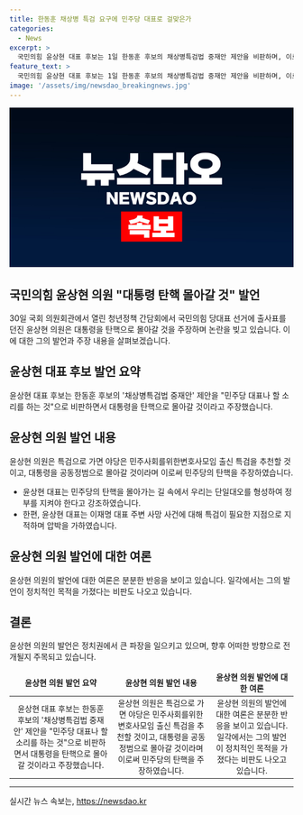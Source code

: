 ```yaml
---
title: 한동훈 채상병 특검 요구에 민주당 대표로 걸맞은가
categories:
  - News
excerpt: >
  국민의힘 윤상현 대표 후보는 1일 한동훈 후보의 채상병특검법 중재안 제안을 비판하며, 이로 인해 대통령 탄핵이 불가피해질 것이라고 언급했다. 또한, 이 대표의 주변 사망사건에 대한 특검을 강조하며, 이를 통해 이 대표의 비리 혐의를 조사해야 한다고 주장했다. 한편, 나경원·원희룡 후보와의 연대론에 대해서는 연대를 통해 특정인을 배제하는 것은 부적절하다는 입장을 밝혔다.
feature_text: >
  국민의힘 윤상현 대표 후보는 1일 한동훈 후보의 채상병특검법 중재안 제안을 비판하며, 이로 인해 대통령 탄핵이 불가피해질 것이라고 언급했다. 또한, 이 대표의 주변 사망사건에 대한 특검을 강조하며, 이를 통해 이 대표의 비리 혐의를 조사해야 한다고 주장했다. 한편, 나경원·원희룡 후보와의 연대론에 대해서는 연대를 통해 특정인을 배제하는 것은 부적절하다는 입장을 밝혔다.
image: '/assets/img/newsdao_breakingnews.jpg'
---
```


<p><img src="/assets/img/newsdao_breakingnews.jpg" alt="firstkoreanews 속보" /></p>

<h2 data-ke-size="size26">국민의힘 윤상현 의원 "대통령 탄핵 몰아갈 것" 발언</h2>

<p data-ke-size="size16">30일 국회 의원회관에서 열린 청년정책 간담회에서 국민의힘 당대표 선거에 출사표를 던진 윤상현 의원은 대통령을 탄핵으로 몰아갈 것을 주장하며 논란을 빚고 있습니다. 이에 대한 그의 발언과 주장 내용을 살펴보겠습니다.</p>

<h2 data-ke-size="size24">윤상현 대표 후보 발언 요약</h2>

<p data-ke-size="size16">윤상현 대표 후보는 한동훈 후보의 '채상병특검법 중재안' 제안을 "민주당 대표나 할 소리를 하는 것"으로 비판하면서 대통령을 탄핵으로 몰아갈 것이라고 주장했습니다.</p>

<h2 data-ke-size="size24">윤상현 의원 발언 내용</h2>

<p data-ke-size="size16">윤상현 의원은 특검으로 가면 야당은 민주사회를위한변호사모임 출신 특검을 추천할 것이고, 대통령을 공동정범으로 몰아갈 것이라며 이로써 민주당의 탄핵을 주장하였습니다.</p>

<ul>
    <li>윤상현 대표는 민주당의 탄핵을 몰아가는 길 속에서 우리는 단일대오를 형성하여 정부를 지켜야 한다고 강조하였습니다.</li>
    <li>한편, 윤상현 대표는 이재명 대표 주변 사망 사건에 대해 특검이 필요한 지점으로 지적하며 압박을 가하였습니다.</li>
</ul>

<h2 data-ke-size="size24">윤상현 의원 발언에 대한 여론</h2>

<p data-ke-size="size16">윤상현 의원의 발언에 대한 여론은 분분한 반응을 보이고 있습니다. 일각에서는 그의 발언이 정치적인 목적을 가졌다는 비판도 나오고 있습니다.</p>

<h2 data-ke-size="size24">결론</h2>

<p data-ke-size="size16">윤상현 의원의 발언은 정치권에서 큰 파장을 일으키고 있으며, 향후 어떠한 방향으로 전개될지 주목되고 있습니다.</p>

<table>
<thead>
<tr>
<td style="text-align: center; height: 17px;"><b>윤상현 의원 발언 요약</b></td>
<td style="text-align: center; height: 17px;"><b>윤상현 의원 발언 내용</b></td>
<td style="text-align: center; height: 17px;"><b>윤상현 의원 발언에 대한 여론</b></td>
</tr>
</thead>
<tbody>
<tr>
<td style="text-align: center; height: 17px;">윤상현 대표 후보는 한동훈 후보의 '채상병특검법 중재안' 제안을 "민주당 대표나 할 소리를 하는 것"으로 비판하면서 대통령을 탄핵으로 몰아갈 것이라고 주장했습니다.</td>
<td style="text-align: center; height: 17px;">윤상현 의원은 특검으로 가면 야당은 민주사회를위한변호사모임 출신 특검을 추천할 것이고, 대통령을 공동정범으로 몰아갈 것이라며 이로써 민주당의 탄핵을 주장하였습니다.</td>
<td style="text-align: center; height: 17px;">윤상현 의원의 발언에 대한 여론은 분분한 반응을 보이고 있습니다. 일각에서는 그의 발언이 정치적인 목적을 가졌다는 비판도 나오고 있습니다.</td>
</tr>
</tbody>
</table>

<hr>
실시간 뉴스 속보는, <a href="https://newsdao.kr" rel="dofollow">https://newsdao.kr</a>


